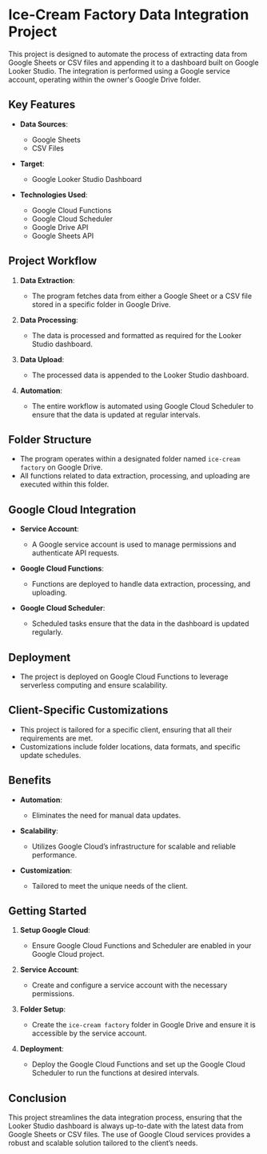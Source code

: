 # Ice-Cream Factory Data Integration Project

This project is designed to automate the process of extracting data from Google Sheets or CSV files and appending it to a dashboard built on Google Looker Studio. The integration is performed using a Google service account, operating within the owner's Google Drive folder.

## Key Features

- **Data Sources**: 
  - Google Sheets
  - CSV Files

- **Target**: 
  - Google Looker Studio Dashboard

- **Technologies Used**: 
  - Google Cloud Functions
  - Google Cloud Scheduler
  - Google Drive API
  - Google Sheets API

## Project Workflow

1. **Data Extraction**:
    - The program fetches data from either a Google Sheet or a CSV file stored in a specific folder in Google Drive.

2. **Data Processing**:
    - The data is processed and formatted as required for the Looker Studio dashboard.

3. **Data Upload**:
    - The processed data is appended to the Looker Studio dashboard.

4. **Automation**:
    - The entire workflow is automated using Google Cloud Scheduler to ensure that the data is updated at regular intervals.

## Folder Structure

- The program operates within a designated folder named `ice-cream factory` on Google Drive.
- All functions related to data extraction, processing, and uploading are executed within this folder.

## Google Cloud Integration

- **Service Account**: 
  - A Google service account is used to manage permissions and authenticate API requests.
  
- **Google Cloud Functions**:
  - Functions are deployed to handle data extraction, processing, and uploading.
  
- **Google Cloud Scheduler**:
  - Scheduled tasks ensure that the data in the dashboard is updated regularly.

## Deployment

- The project is deployed on Google Cloud Functions to leverage serverless computing and ensure scalability.

## Client-Specific Customizations

- This project is tailored for a specific client, ensuring that all their requirements are met.
- Customizations include folder locations, data formats, and specific update schedules.

## Benefits

- **Automation**: 
  - Eliminates the need for manual data updates.
  
- **Scalability**: 
  - Utilizes Google Cloud’s infrastructure for scalable and reliable performance.
  
- **Customization**: 
  - Tailored to meet the unique needs of the client.

## Getting Started

1. **Setup Google Cloud**:
    - Ensure Google Cloud Functions and Scheduler are enabled in your Google Cloud project.
    
2. **Service Account**:
    - Create and configure a service account with the necessary permissions.
    
3. **Folder Setup**:
    - Create the `ice-cream factory` folder in Google Drive and ensure it is accessible by the service account.
    
4. **Deployment**:
    - Deploy the Google Cloud Functions and set up the Google Cloud Scheduler to run the functions at desired intervals.

## Conclusion

This project streamlines the data integration process, ensuring that the Looker Studio dashboard is always up-to-date with the latest data from Google Sheets or CSV files. The use of Google Cloud services provides a robust and scalable solution tailored to the client’s needs.
